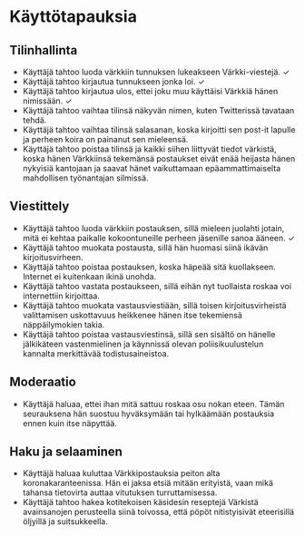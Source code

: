 # Käyttötapauksia

## Tilinhallinta

* Käyttäjä tahtoo luoda värkkiin tunnuksen lukeakseen Värkki-viestejä. ✓
* Käyttäjä tahtoo kirjautua tunnukseen jonka loi. ✓
* Käyttäjä tahtoo kirjautua ulos, ettei joku muu käyttäisi Värkkiä hänen nimissään. ✓
* Käyttäjä tahtoo vaihtaa tilinsä näkyvän nimen, kuten Twitterissä tavataan tehdä.
* Käyttäjä tahtoo vaihtaa tilinsä salasanan, koska kirjoitti sen post-it lapulle ja perheen koira on painanut sen mieleensä.
* Käyttäjä tahtoo poistaa tilinsä ja kaikki siihen liittyvät tiedot värkistä, koska hänen Värkkiinsä tekemänsä postaukset eivät enää heijasta hänen nykyisiä kantojaan ja saavat hänet vaikuttamaan epäammattimaiselta mahdollisen työnantajan silmissä.

## Viestittely

* Käyttäjä tahtoo luoda värkkiin postauksen, sillä mieleen juolahti jotain, mitä ei kehtaa paikalle kokoontuneille perheen jäsenille sanoa ääneen. ✓
* Käyttäjä tahtoo muokata postausta, sillä hän huomasi siinä ikävän kirjoitusvirheen.
* Käyttäjä tahtoo poistaa postauksen, koska häpeää sitä kuollakseen. Internet ei kuitenkaan ikinä unohda.
* Käyttäjä tahtoo vastata postaukseen, sillä eihän nyt tuollaista roskaa voi internettiin kirjoittaa.
* Käyttäjä tahtoo muokata vastausviestiään, sillä toisen kirjoitusvirheistä valittamisen uskottavuus heikkenee hänen itse tekemiensä näppäilymokien takia.
* Käyttäjä tahtoo poistaa vastausviestinsä, sillä sen sisältö on hänelle jälkikäteen vastenmielinen ja käynnissä olevan poliisikuulustelun kannalta merkittävää todistusaineistoa.

## Moderaatio

* Käyttäjä haluaa, ettei ihan mitä sattuu roskaa osu nokan eteen. Tämän seurauksena hän suostuu hyväksymään tai hylkäämään postauksia ennen kuin itse näpyttää.

## Haku ja selaaminen

* Käyttäjä haluaa kuluttaa Värkkipostauksia peiton alta koronakaranteenissa. Hän ei jaksa etsiä mitään erityistä, vaan mikä tahansa tietovirta auttaa vitutuksen turruttamisessa.
* Käyttäjä tahtoo hakea kotitekoisen käsidesin reseptejä Värkistä avainsanojen perusteella siinä toivossa, että pöpöt nitistyisivät eteerisillä öljyillä ja suitsukkeella.
